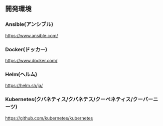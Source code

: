 ## 開発環境

### Ansible(アンシブル)
https://www.ansible.com/

### Docker(ドッカー)
https://www.docker.com/

### Helm(ヘルム)
https://helm.sh/ja/

### Kubernetes(クバネティス/クバネテス/クーべネティス/クーバーニーツ)
https://github.com/kubernetes/kubernetes